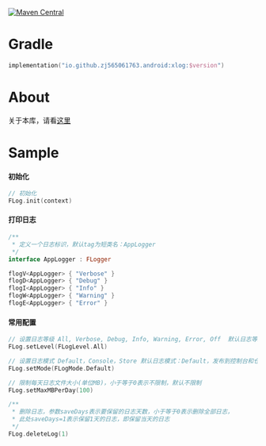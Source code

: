 [![Maven Central](https://img.shields.io/maven-central/v/io.github.zj565061763.android/xlog)](https://central.sonatype.com/search?q=g:io.github.zj565061763.android+xlog)

# Gradle

```kotlin
implementation("io.github.zj565061763.android:xlog:$version")
```

# About

关于本库，请看[这里](https://juejin.cn/post/7306423214493270050)

# Sample

#### 初始化

```kotlin
// 初始化
FLog.init(context)
```

#### 打印日志

```kotlin
/**
 * 定义一个日志标识，默认tag为短类名：AppLogger
 */
interface AppLogger : FLogger
```

```kotlin
flogV<AppLogger> { "Verbose" }
flogD<AppLogger> { "Debug" }
flogI<AppLogger> { "Info" }
flogW<AppLogger> { "Warning" }
flogE<AppLogger> { "Error" }
```

#### 常用配置

```kotlin
// 设置日志等级 All, Verbose, Debug, Info, Warning, Error, Off  默认日志等级：All
FLog.setLevel(FLogLevel.All)

// 设置日志模式 Default，Console，Store 默认日志模式：Default，发布到控制台和仓库
FLog.setMode(FLogMode.Default)

// 限制每天日志文件大小(单位MB)，小于等于0表示不限制，默认不限制
FLog.setMaxMBPerDay(100)

/**
 * 删除日志，参数saveDays表示要保留的日志天数，小于等于0表示删除全部日志，
 * 此处saveDays=1表示保留1天的日志，即保留当天的日志
 */
FLog.deleteLog(1)
```